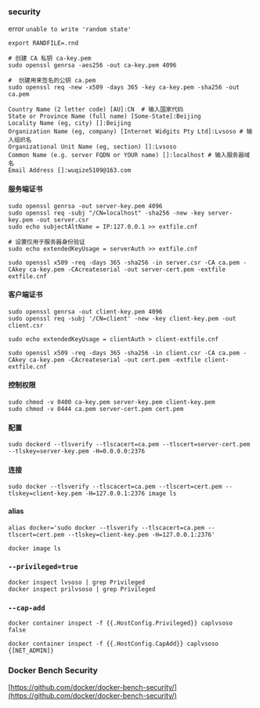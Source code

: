 ### security

error  `unable to write 'random state'`

```shell
export RANDFILE=.rnd
```



```shell
# 创建 CA 私钥 ca-key.pem
sudo openssl genrsa -aes256 -out ca-key.pem 4096

#  创建用来签名的公钥 ca.pem
sudo openssl req -new -x509 -days 365 -key ca-key.pem -sha256 -out ca.pem
```



```shell
Country Name (2 letter code) [AU]:CN  # 输入国家代码
State or Province Name (full name) [Some-State]:Beijing
Locality Name (eg, city) []:Beijing
Organization Name (eg, company) [Internet Widgits Pty Ltd]:Lvsoso # 输入组织名
Organizational Unit Name (eg, section) []:Lvsoso
Common Name (e.g. server FQDN or YOUR name) []:localhost # 输入服务器域名
Email Address []:wuqize5109@163.com
```

#### 服务端证书

```shell
sudo openssl genrsa -out server-key.pem 4096
sudo openssl req -subj "/CN=localhost" -sha256 -new -key server-key.pem -out server.csr
sudo echo subjectAltName = IP:127.0.0.1 >> extfile.cnf

# 设置仅用于服务器身份验证
sudo echo extendedKeyUsage = serverAuth >> extfile.cnf

sudo openssl x509 -req -days 365 -sha256 -in server.csr -CA ca.pem -CAkey ca-key.pem -CAcreateserial -out server-cert.pem -extfile extfile.cnf
```

#### 客户端证书

```shell
sudo openssl genrsa -out client-key.pem 4096
sudo openssl req -subj '/CN=client' -new -key client-key.pem -out client.csr

sudo echo extendedKeyUsage = clientAuth > client-extfile.cnf

sudo openssl x509 -req -days 365 -sha256 -in client.csr -CA ca.pem -CAkey ca-key.pem -CAcreateserial -out cert.pem -extfile client-extfile.cnf
```

#### 控制权限

```shell
sudo chmod -v 0400 ca-key.pem server-key.pem client-key.pem
sudo chmod -v 0444 ca.pem server-cert.pem cert.pem
```

#### 配置

```shell
sudo dockerd --tlsverify --tlscacert=ca.pem --tlscert=server-cert.pem --tlskey=server-key.pem -H=0.0.0.0:2376
```

#### 连接

```shell
sudo docker --tlsverify --tlscacert=ca.pem --tlscert=cert.pem --tlskey=client-key.pem -H=127.0.0.1:2376 image ls
```

#### alias

```shell
alias docker='sudo docker --tlsverify --tlscacert=ca.pem --tlscert=cert.pem --tlskey=client-key.pem -H=127.0.0.1:2376'

docker image ls
```

### `--privileged=true`

```
docker inspect lvsoso | grep Privileged
docker inspect prilvsoso | grep Privileged
```

### `--cap-add`

```shell
docker container inspect -f {{.HostConfig.Privileged}} caplvsoso
false

docker container inspect -f {{.HostConfig.CapAdd}} caplvsoso
{[NET_ADMIN]}
```



### Docker Bench Security

[https://github.com/docker/docker-bench-security/](https://github.com/docker/docker-bench-security/)